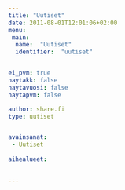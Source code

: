 ```yaml
---
title: "Uutiset"
date: 2011-08-01T12:01:06+02:00
menu:
 main:
  name:  "Uutiset"
  identifier:  "uutiset"


ei_pvm: true
naytakk: false
naytavuosi: false
naytapvm: false

author: share.fi
type: uutiset


avainsanat:
 - Uutiset
 
aihealueet:
 

---
```


